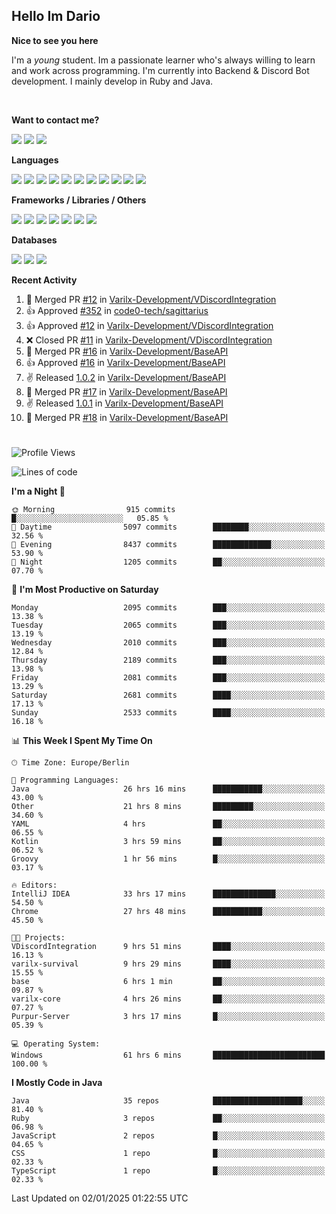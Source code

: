 <h2>Hello Im Dario</h2>

**Nice to see you here**

I'm a *young* student. Im a passionate learner who's always willing to learn and work across
programming. I'm currently into Backend & Discord Bot development. I mainly develop in Ruby and Java.

<br/>

**Want to contact me?**

<a href="https://github.com/knerio"><img src="https://img.shields.io/badge/-Github-blue?style=for-the-badge&logo=github&logoColor=white"/></a> <a href="https://discord.com/users/639416958923702292"><img src="https://img.shields.io/badge/-knerio-blue?style=for-the-badge&logo=discord&logoColor=white"/></a> <a href="https://twitch.tv/dopalos_"><img src="https://img.shields.io/badge/-twitch-blue?style=for-the-badge&logo=twitch&logoColor=white"/></a>

**Languages**

<img src="https://img.shields.io/badge/-HTML-blue?style=for-the-badge&logo=html5&logoColor=white"/> <img src="https://img.shields.io/badge/-CSS-blue?style=for-the-badge&logo=CSS3&logoColor=white"/> <img src="https://img.shields.io/badge/-Javascript-blue?style=for-the-badge&logo=javascript&logoColor=white"/> <img src="https://img.shields.io/badge/-Typescript-blue?style=for-the-badge&logo=TypeScript&logoColor=white"/> <img src="https://img.shields.io/badge/-Java-blue?style=for-the-badge&logo=java&logoColor=white"/> <img src="https://img.shields.io/badge/-Kotlin-blue?style=for-the-badge&logo=kotlin&logoColor=white"/> <img src="https://img.shields.io/badge/-SQL-blue?style=for-the-badge&logo=MYSQL&logoColor=white"/> <img src="https://img.shields.io/badge/-Markdown-blue?style=for-the-badge&logo=Markdown&logoColor=white"/> <img src="https://img.shields.io/badge/-JSON-blue?style=for-the-badge&logo=JSON&logoColor=white"/> <img src="https://img.shields.io/badge/-Git-blue?style=for-the-badge&logo=Git&logoColor=white"/> <img src="https://img.shields.io/badge/-Ruby-blue?style=for-the-badge&logo=Ruby&logoColor=white"/>
<br/>

 **Frameworks / Libraries / Others**

<img src="https://img.shields.io/badge/-Bootstrap-blue?style=for-the-badge&logo=Bootstrap&logoColor=white"/> <img src="https://img.shields.io/badge/-Node.JS-blue?style=for-the-badge&logo=node.js&logoColor=white"/> <img src="https://img.shields.io/badge/-React-blue?style=for-the-badge&logo=React&logoColor=white"/> <img src="https://img.shields.io/badge/-Express-blue?style=for-the-badge&logo=Express&logoColor=white"/> <img src="https://img.shields.io/badge/-Next.Js-blue?style=for-the-badge&logo=Next.Js&logoColor=white"/> <img src="https://img.shields.io/badge/-Ruby_On_Rails-blue?style=for-the-badge&logo=ruby-on-rails&logoColor=white"/> <img src="https://img.shields.io/badge/-JDA-blue?style=for-the-badge&logo=JDA&logoColor=white"/>

**Databases**

<img src="https://img.shields.io/badge/-MongoDB-blue?style=for-the-badge&logo=mongodb&logoColor=white"/> <img src="https://img.shields.io/badge/-MariaDB-blue?style=for-the-badge&logo=MariaDB&logoColor=white"/>
<img src="https://img.shields.io/badge/-PostgreSQL-blue?style=for-the-badge&logo=PostgreSQl&logoColor=white"/>

**Recent Activity**

<!--RECENT_ACTIVITY:start-->
1. 🎉 Merged PR [#12](https://github.com/Varilx-Development/VDiscordIntegration/pull/12) in [Varilx-Development/VDiscordIntegration](https://github.com/Varilx-Development/VDiscordIntegration)<br>
2. 👍 Approved [#352](https://github.com/code0-tech/sagittarius/pull/352#pullrequestreview-2528033933) in [code0-tech/sagittarius](https://github.com/code0-tech/sagittarius)<br>
3. 👍 Approved [#12](https://github.com/Varilx-Development/VDiscordIntegration/pull/12#pullrequestreview-2528032606) in [Varilx-Development/VDiscordIntegration](https://github.com/Varilx-Development/VDiscordIntegration)<br>
4. ❌ Closed PR [#11](https://github.com/Varilx-Development/VDiscordIntegration/pull/11) in [Varilx-Development/VDiscordIntegration](https://github.com/Varilx-Development/VDiscordIntegration)<br>
5. 🎉 Merged PR [#16](https://github.com/Varilx-Development/BaseAPI/pull/16) in [Varilx-Development/BaseAPI](https://github.com/Varilx-Development/BaseAPI)<br>
6. 👍 Approved [#16](https://github.com/Varilx-Development/BaseAPI/pull/16#pullrequestreview-2528018790) in [Varilx-Development/BaseAPI](https://github.com/Varilx-Development/BaseAPI)<br>
7. ✌️ Released [1.0.2](https://github.com/Varilx-Development/BaseAPI/releases/tag/1.0.2) in [Varilx-Development/BaseAPI](https://github.com/Varilx-Development/BaseAPI)<br>
8. 🎉 Merged PR [#17](https://github.com/Varilx-Development/BaseAPI/pull/17) in [Varilx-Development/BaseAPI](https://github.com/Varilx-Development/BaseAPI)<br>
9. ✌️ Released [1.0.1](https://github.com/Varilx-Development/BaseAPI/releases/tag/1.0.1) in [Varilx-Development/BaseAPI](https://github.com/Varilx-Development/BaseAPI)<br>
10. 🎉 Merged PR [#18](https://github.com/Varilx-Development/BaseAPI/pull/18) in [Varilx-Development/BaseAPI](https://github.com/Varilx-Development/BaseAPI)<br>
<!--RECENT_ACTIVITY:end-->
 
#

<!--START_SECTION:waka-->
![Profile Views](http://img.shields.io/badge/Profile%20Views-0-blue)

![Lines of code](https://img.shields.io/badge/From%20Hello%20World%20I%27ve%20Written-820.1%20thousand%20lines%20of%20code-blue)

**I'm a Night 🦉** 

```text
🌞 Morning                915 commits         █░░░░░░░░░░░░░░░░░░░░░░░░   05.85 % 
🌆 Daytime                5097 commits        ████████░░░░░░░░░░░░░░░░░   32.56 % 
🌃 Evening                8437 commits        █████████████░░░░░░░░░░░░   53.90 % 
🌙 Night                  1205 commits        ██░░░░░░░░░░░░░░░░░░░░░░░   07.70 % 
```
📅 **I'm Most Productive on Saturday** 

```text
Monday                   2095 commits        ███░░░░░░░░░░░░░░░░░░░░░░   13.38 % 
Tuesday                  2065 commits        ███░░░░░░░░░░░░░░░░░░░░░░   13.19 % 
Wednesday                2010 commits        ███░░░░░░░░░░░░░░░░░░░░░░   12.84 % 
Thursday                 2189 commits        ███░░░░░░░░░░░░░░░░░░░░░░   13.98 % 
Friday                   2081 commits        ███░░░░░░░░░░░░░░░░░░░░░░   13.29 % 
Saturday                 2681 commits        ████░░░░░░░░░░░░░░░░░░░░░   17.13 % 
Sunday                   2533 commits        ████░░░░░░░░░░░░░░░░░░░░░   16.18 % 
```


📊 **This Week I Spent My Time On** 

```text
🕑︎ Time Zone: Europe/Berlin

💬 Programming Languages: 
Java                     26 hrs 16 mins      ███████████░░░░░░░░░░░░░░   43.00 % 
Other                    21 hrs 8 mins       █████████░░░░░░░░░░░░░░░░   34.60 % 
YAML                     4 hrs               ██░░░░░░░░░░░░░░░░░░░░░░░   06.55 % 
Kotlin                   3 hrs 59 mins       ██░░░░░░░░░░░░░░░░░░░░░░░   06.52 % 
Groovy                   1 hr 56 mins        █░░░░░░░░░░░░░░░░░░░░░░░░   03.17 % 

🔥 Editors: 
IntelliJ IDEA            33 hrs 17 mins      ██████████████░░░░░░░░░░░   54.50 % 
Chrome                   27 hrs 48 mins      ███████████░░░░░░░░░░░░░░   45.50 % 

🐱‍💻 Projects: 
VDiscordIntegration      9 hrs 51 mins       ████░░░░░░░░░░░░░░░░░░░░░   16.13 % 
varilx-survival          9 hrs 29 mins       ████░░░░░░░░░░░░░░░░░░░░░   15.55 % 
base                     6 hrs 1 min         ██░░░░░░░░░░░░░░░░░░░░░░░   09.87 % 
varilx-core              4 hrs 26 mins       ██░░░░░░░░░░░░░░░░░░░░░░░   07.27 % 
Purpur-Server            3 hrs 17 mins       █░░░░░░░░░░░░░░░░░░░░░░░░   05.39 % 

💻 Operating System: 
Windows                  61 hrs 6 mins       █████████████████████████   100.00 % 
```

**I Mostly Code in Java** 

```text
Java                     35 repos            ████████████████████░░░░░   81.40 % 
Ruby                     3 repos             ██░░░░░░░░░░░░░░░░░░░░░░░   06.98 % 
JavaScript               2 repos             █░░░░░░░░░░░░░░░░░░░░░░░░   04.65 % 
CSS                      1 repo              █░░░░░░░░░░░░░░░░░░░░░░░░   02.33 % 
TypeScript               1 repo              █░░░░░░░░░░░░░░░░░░░░░░░░   02.33 % 
```




 Last Updated on 02/01/2025 01:22:55 UTC
<!--END_SECTION:waka-->

